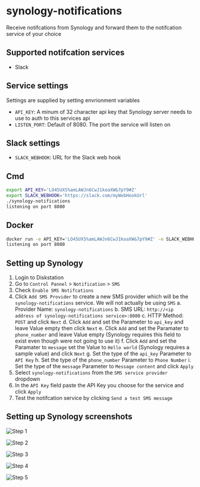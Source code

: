 # synology-notifications

Receive notifcations from Synology and forward them to the notifcation service of your choice

## Supported notifcation services

- Slack

## Service settings

<aside class="notice">
Settings are supplied by setting envrionment variables
</aside>

- `API_KEY`: A minum of 32 character api key that Synology server needs to use to auth to this services api
- `LISTEN_PORT`: Default of 8080. The port the service will listen on 

## Slack settings

- `SLACK_WEBHOOK`: URL for the Slack web hook

## Cmd

```bash
export API_KEY='LO45UXS%amLAWJn6CwJ1koaXW&7pY9#Z'
export SLACK_WEBHOOK='https://slack.com/myWebHookUrl'
./synology-notifications
listening on port 8080
```

## Docker

```bash
docker run -e API_KEY='LO45UXS%amLAWJn6CwJ1koaXW&7pY9#Z' -e SLACK_WEBHOOK='https://slack.com/myWebHookUrl' ryancurrah/synology-notifications:latest
listening on port 8080
```

## Setting up Synology

1. Login to Diskstation
2. Go to `Control Pannel` > `Notification` > `SMS`
3. Check `Enable SMS Notifcations`
4. Click `Add SMS Provider` to create a new SMS provider which will be the `synology-notifications` service. We will not actually be using `SMS`
    a. Provider Name: `synology-notifications`
    b. SMS URL: `http://<ip address of synology-notifications service>:8080`
    c. HTTP Method: `POST` and click `Next`
    d. Click `Add` and set the Parameter to `api_key` and leave Value empty then click `Next`
    e. Click `Add` and set the Paramater to `phone_number` and leave Value empty (Synology requires this field to exist even though were not going to use it)
    f. Click `Add` and set the Paramater to `message` set the Value to `Hello world` (Synology requires a sample value) and click `Next`
    g. Set the type of the `api_key` Parameter to `API Key`
    h. Set the type of the `phone_number` Parameter to `Phone Number`
    i. Set the type of the `message` Parameter to `Message content` and click `Apply`
5. Select `synology-notifications` from the `SMS service provider` dropdown
6. In the `API Key` field paste the API Key you choose for the service and click `Apply`
7. Test the notifcation service by clicking `Send a test SMS message`

## Setting up Synology screenshots

![Step 1](/assests/Step_1.png)

![Step 2](/assests/Step_2.png)

![Step 3](/assests/Step_3.png)

![Step 4](/assests/Step_4.png)

![Step 5](/assests/Step_5.png)
